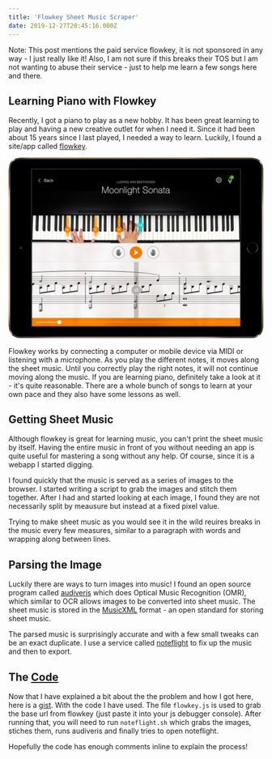 ```yaml
---
title: 'Flowkey Sheet Music Scraper'
date: 2019-12-27T20:45:16.000Z
---
```


Note: This post mentions the paid service flowkey, it is not sponsored in any way - I just really like it! Also, I am not sure if this breaks their TOS but I am not wanting to abuse their service - just to help me learn a few songs here and there.

## Learning Piano with Flowkey

Recently, I got a piano to play as a new hobby. It has been great learning to play and having a new creative outlet for when I need it. Since it had been about 15 years since I last played, I needed a way to learn. Luckily, I found a site/app called [flowkey](https://flowkey.com/).

![flowkey](/assets/img/blog/flowkey/flowkey.jpg)

Flowkey works by connecting a computer or mobile device via MIDI or listening with a microphone. As you play the different notes, it moves along the sheet music. Until you correctly play the right notes, it will not continue moving along the music. If you are learning piano, definitely take a look at it - it's quite reasonable. There are a whole bunch of songs to learn at your own pace and they also have some lessons as well.

## Getting Sheet Music

Although flowkey is great for learning music, you can't print the sheet music by itself. Having the entire music in front of you without needing an app is quite useful for mastering a song without any help. Of course, since it is a webapp I started digging.

I found quickly that the music is served as a series of images to the browser. I started writing a script to grab the images and stitch them together. After I had and started looking at each image, I found they are not necessarily split by meausure but instead at a fixed pixel value.

Trying to make sheet music as you would see it in the wild reuires breaks in the music every few measures, similar to a paragraph with words and wrapping along between lines.

## Parsing the Image

Luckily there are ways to turn images into music! I found an open source program called [audiveris](https://github.com/Audiveris/audiveris) which does Optical Music Recognition (OMR), which similar to OCR allows images to be converted into sheet music. The sheet music is stored in the [MusicXML](http://www.musicxml.com/) format - an open standard for storing sheet music.

The parsed music is surprisingly accurate and with a few small tweaks can be an exact duplicate. I use a service called [noteflight](https://www.noteflight.com/) to fix up the music and then to export.

## The [Code](https://gist.github.com/amcolash/433421a9a729ef42461b48bd006c50af)

Now that I have explained a bit about the the problem and how I got here, here is a [gist](https://gist.github.com/amcolash/433421a9a729ef42461b48bd006c50af). With the code I have used. The file `flowkey.js` is used to grab the base url from flowkey (just paste it into your js debugger console). After running that, you will need to run `noteflight.sh` which grabs the images, stiches them, runs audiveris and finally tries to open noteflight.

Hopefully the code has enough comments inline to explain the process!
